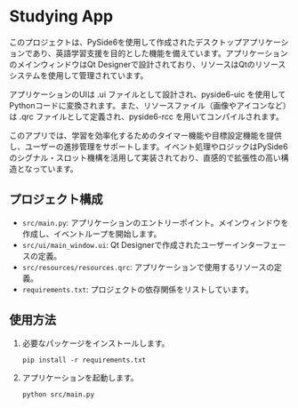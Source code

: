 # Studying App

このプロジェクトは、PySide6を使用して作成されたデスクトップアプリケーションであり、英語学習支援を目的とした機能を備えています。アプリケーションのメインウィンドウはQt Designerで設計されており、リソースはQtのリソースシステムを使用して管理されています。

アプリケーションのUIは .ui ファイルとして設計され、pyside6-uic を使用してPythonコードに変換されます。また、リソースファイル（画像やアイコンなど）は .qrc ファイルとして定義され、pyside6-rcc を用いてコンパイルされます。

このアプリでは、学習を効率化するためのタイマー機能や目標設定機能を提供し、ユーザーの進捗管理をサポートします。イベント処理やロジックはPySide6のシグナル・スロット機構を活用して実装されており、直感的で拡張性の高い構造となっています。


## プロジェクト構成

- `src/main.py`: アプリケーションのエントリーポイント。メインウィンドウを作成し、イベントループを開始します。
- `src/ui/main_window.ui`: Qt Designerで作成されたユーザーインターフェースの定義。
- `src/resources/resources.qrc`: アプリケーションで使用するリソースの定義。
- `requirements.txt`: プロジェクトの依存関係をリストしています。

## 使用方法

1. 必要なパッケージをインストールします。
   ```
   pip install -r requirements.txt
   ```

2. アプリケーションを起動します。
   ```
   python src/main.py
   ```
